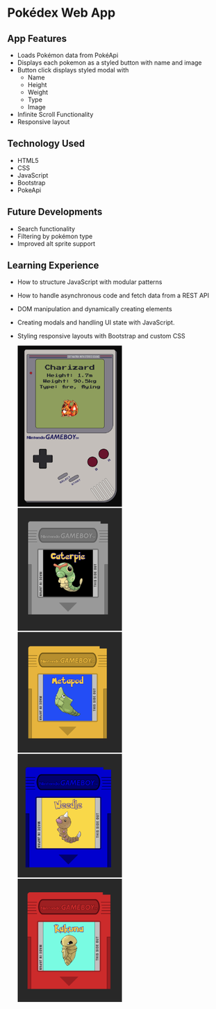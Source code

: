 # Pokédex Web App

## App Features

-   Loads Pokémon data from PokéApi
-   Displays each pokemon as a styled button with name and image
-   Button click displays styled modal with
    -   Name
    -   Height
    -   Weight
    -   Type
    -   Image
-   Infinite Scroll Functionality
-   Responsive layout

## Technology Used

-   HTML5
-   CSS
-   JavaScript
-   Bootstrap
-   PokeApi

## Future Developments

-   Search functionality
-   Filtering by pokémon type
-   Improved alt sprite support

## Learning Experience

-   How to structure JavaScript with modular patterns
-   How to handle asynchronous code and fetch data from a REST API
-   DOM manipulation and dynamically creating elements
-   Creating modals and handling UI state with JavaScript.
-   Styling responsive layouts with Bootstrap and custom CSS

    <img src="img/gameboy.png" width="50%" />
    <img src="img/cart-gray.png" width="50%" />
    <img src="img/cart-yellow.png" width="50%" />
    <img src="img/cart-blue.png" width="50%" />
    <img src="img/cart-red.png" width="50%" />

